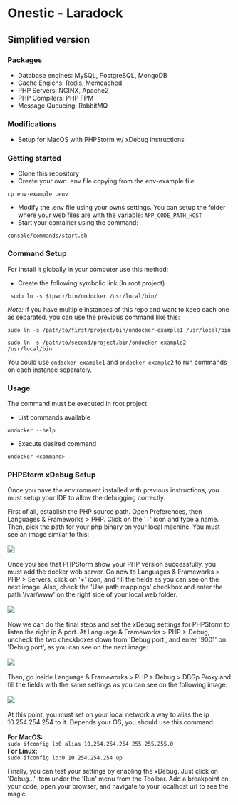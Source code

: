 # Onestic - Laradock

## Simplified version

### Packages

- Database engines: MySQL, PostgreSQL, MongoDB
- Cache Engiens: Redis, Memcached
- PHP Servers: NGINX, Apache2
- PHP Compilers: PHP FPM
- Message Queueing: RabbitMQ

### Modifications

- Setup for MacOS with PHPStorm w/ xDebug instructions

### Getting started

- Clone this repository
- Create your own .env file copying from the env-example file

```cp env-example .env```

- Modify the .env file using your owns settings. You can setup the folder where your web files are with the variable:
```APP_CODE_PATH_HOST```
- Start your container using the command:

```console/commands/start.sh```

### Command Setup

For install it globally in your computer use this method:

- Create the following symbolic link (In root project)

``` sudo ln -s $(pwd)/bin/ondocker /usr/local/bin/```

*Note:* If you have multiple instances of this repo and want to keep each one as separated, you can use the previous command like this:

```sudo ln -s /path/to/first/project/bin/ondocker-example1 /usr/local/bin```

```sudo ln -s /path/to/second/project/bin/ondocker-example2 /usr/local/bin```

You could use `ondocker-example1` and `ondocker-example2` to run commands on each instance separately.

### Usage
The command must be executed in root project

- List commands available

``` ondocker --help ```

- Execute desired command

``` ondocker <command> ```

### PHPStorm xDebug Setup

Once you have the environment installed with previous instructions, you must setup your IDE to allow the debugging correctly.

First of all, establish the PHP source path.
Open Preferences, then Languages & Frameworks > PHP. Click on the '+' icon and type a name. Then, pick the path for your php binary on your local machine.
You must see an image similar to this:
<br/>
<br/>
<img src="https://raw.githubusercontent.com/onestic/laradock/master/.github/img/xdebug-php-cli.png">
<br/> 
<br/> 
Once you see that PHPStorm show your PHP version successfully, you must add the docker web server.
Go now to Languages & Frameworks > PHP > Servers, click on '+' icon, and fill the fields as you can see on the next image. Also, check the 'Use path mappings' checkbox and enter the path '/var/www' on the right side of your local web folder.
<br/>
<br/>
<img src="https://raw.githubusercontent.com/onestic/laradock/master/.github/img/xdebug-php-server.png">
<br/>
<br/>
Now we can do the final steps and set the xDebug settings for PHPStorm to listen the right ip & port.
At Language & Frameworks > PHP > Debug, uncheck the two checkboxes down from 'Debug port', and enter '9001' on 'Debug port', as you can see on the next image:
<br/>
<br/>
<img src="https://raw.githubusercontent.com/onestic/laradock/master/.github/img/xdebug-php-connection.png">
<br/>
<br/>
Then, go inside Language & Frameworks > PHP > Debug > DBGp Proxy and fill the fields with the same settings as you can see on the following image:
<br/>
<br/>
<img src="https://raw.githubusercontent.com/onestic/laradock/master/.github/img/xdebug-php-proxy.png">
<br/>
<br/>
At this point, you must set on your local network a way to alias the ip 10.254.254.254 to it. Depends your OS, you should use this command:
<br/>
<br/>
<strong>For MacOS:</strong><br/>
```sudo ifconfig lo0 alias 10.254.254.254 255.255.255.0```<br/>
<strong>For Linux:</strong><br>
```sudo ifconfig lo:0 10.254.254.254 up```

Finally, you can test your settings by enabling the xDebug. Just click on 'Debug...' item under the 'Run' menu from the Toolbar.
Add a breakpoint on your code, open your browser, and navigate to your localhost url to see the magic.